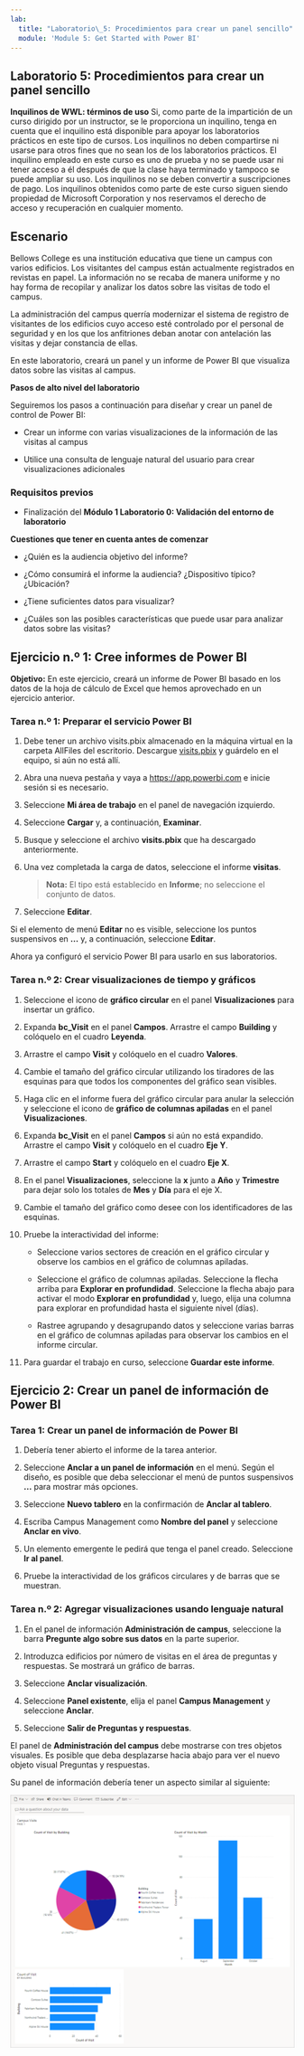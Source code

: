 ```yaml
---
lab:
  title: "Laboratorio\_5: Procedimientos para crear un panel sencillo"
  module: 'Module 5: Get Started with Power BI'
---
```


## Laboratorio 5: Procedimientos para crear un panel sencillo

**Inquilinos de WWL: términos de uso** Si, como parte de la impartición de un curso dirigido por un instructor, se le proporciona un inquilino, tenga en cuenta que el inquilino está disponible para apoyar los laboratorios prácticos en este tipo de cursos. Los inquilinos no deben compartirse ni usarse para otros fines que no sean los de los laboratorios prácticos. El inquilino empleado en este curso es uno de prueba y no se puede usar ni tener acceso a él después de que la clase haya terminado y tampoco se puede ampliar su uso. Los inquilinos no se deben convertir a suscripciones de pago. Los inquilinos obtenidos como parte de este curso siguen siendo propiedad de Microsoft Corporation y nos reservamos el derecho de acceso y recuperación en cualquier momento. 

## Escenario

Bellows College es una institución educativa que tiene un campus con varios edificios. Los visitantes del campus están actualmente registrados en revistas en papel. La información no se recaba de manera uniforme y no hay forma de recopilar y analizar los datos sobre las visitas de todo el campus.

La administración del campus querría modernizar el sistema de registro de visitantes de los edificios cuyo acceso esté controlado por el personal de seguridad y en los que los anfitriones deban anotar con antelación las visitas y dejar constancia de ellas.

En este laboratorio, creará un panel y un informe de Power BI que visualiza datos sobre las visitas al campus.

**Pasos de alto nivel del laboratorio**

Seguiremos los pasos a continuación para diseñar y crear un panel de control de Power BI:

- Crear un informe con varias visualizaciones de la información de las visitas al campus

- Utilice una consulta de lenguaje natural del usuario para crear visualizaciones adicionales

### Requisitos previos

- Finalización del **Módulo 1 Laboratorio 0: Validación del entorno de laboratorio**

**Cuestiones que tener en cuenta antes de comenzar**

- ¿Quién es la audiencia objetivo del informe?

- ¿Cómo consumirá el informe la audiencia? ¿Dispositivo típico? ¿Ubicación?

- ¿Tiene suficientes datos para visualizar?

- ¿Cuáles son las posibles características que puede usar para analizar datos sobre las visitas?

## Ejercicio n.º 1: Cree informes de Power BI

**Objetivo:** En este ejercicio, creará un informe de Power BI basado en los datos de la hoja de cálculo de Excel que hemos aprovechado en un ejercicio anterior.

### Tarea n.º 1: Preparar el servicio Power BI

1. Debe tener un archivo visits.pbix almacenado en la máquina virtual en la carpeta AllFiles del escritorio. Descargue [visits.pbix](https://github.com/MicrosoftLearning/PL-900-Microsoft-Power-Platform-Fundamentals/raw/master/Allfiles/visits.pbix) y guárdelo en el equipo, si aún no está allí.

1. Abra una nueva pestaña y vaya a https://app.powerbi.com e inicie sesión si es necesario.

1. Seleccione **Mi área de trabajo** en el panel de navegación izquierdo.

1. Seleccione **Cargar** y, a continuación, **Examinar**.

1. Busque y seleccione el archivo **visits.pbix** que ha descargado anteriormente.

1. Una vez completada la carga de datos, seleccione el informe **visitas**.

    >**Nota:** El tipo está establecido en **Informe**; no seleccione el conjunto de datos.

1. Seleccione **Editar**.

Si el elemento de menú **Editar** no es visible, seleccione los puntos suspensivos en **...** y, a continuación, seleccione **Editar**.

Ahora ya configuró el servicio Power BI para usarlo en sus laboratorios.

### Tarea n.º 2: Crear visualizaciones de tiempo y gráficos

1. Seleccione el icono de **gráfico circular** en el panel **Visualizaciones** para insertar un gráfico.

1. Expanda **bc_Visit** en el panel **Campos**. Arrastre el campo **Building** y colóquelo en el cuadro **Leyenda**.

1. Arrastre el campo **Visit** y colóquelo en el cuadro **Valores**.

1. Cambie el tamaño del gráfico circular utilizando los tiradores de las esquinas para que todos los componentes del gráfico sean visibles.

1. Haga clic en el informe fuera del gráfico circular para anular la selección y seleccione el icono de **gráfico de columnas apiladas** en el panel **Visualizaciones**.

1. Expanda **bc_Visit** en el panel **Campos** si aún no está expandido. Arrastre el campo **Visit** y colóquelo en el cuadro **Eje Y**.

1. Arrastre el campo **Start** y colóquelo en el cuadro **Eje X**.

1. En el panel **Visualizaciones**, seleccione la **x** junto a **Año** y **Trimestre** para dejar solo los totales de **Mes** y **Día** para el eje X.

1. Cambie el tamaño del gráfico como desee con los identificadores de las esquinas.

1. Pruebe la interactividad del informe:

    - Seleccione varios sectores de creación en el gráfico circular y observe los cambios en el gráfico de columnas apiladas.

    - Seleccione el gráfico de columnas apiladas. Seleccione la flecha arriba para **Explorar en profundidad**. Seleccione la flecha abajo para activar el modo **Explorar en profundidad** y, luego, elija una columna para explorar en profundidad hasta el siguiente nivel (días).

    - Rastree agrupando y desagrupando datos y seleccione varias barras en el gráfico de columnas apiladas para observar los cambios en el informe circular.

1. Para guardar el trabajo en curso, seleccione **Guardar este informe**.

## Ejercicio 2: Crear un panel de información de Power BI

### Tarea 1: Crear un panel de información de Power BI

1. Debería tener abierto el informe de la tarea anterior.

1. Seleccione **Anclar a un panel de información** en el menú. Según el diseño, es posible que deba seleccionar el menú de puntos suspensivos **...** para mostrar más opciones.

1. Seleccione **Nuevo tablero** en la confirmación de **Anclar al tablero**.

1. Escriba Campus Management como **Nombre del panel** y seleccione **Anclar en vivo**.

1. Un elemento emergente le pedirá que tenga el panel creado. Seleccione **Ir al panel**.

1. Pruebe la interactividad de los gráficos circulares y de barras que se muestran.

### Tarea n.º 2: Agregar visualizaciones usando lenguaje natural

1. En el panel de información **Administración de campus**, seleccione la barra **Pregunte algo sobre sus datos** en la parte superior.

1. Introduzca edificios por número de visitas en el área de preguntas y respuestas. Se mostrará un gráfico de barras.

1. Seleccione **Anclar visualización**.

1. Seleccione **Panel existente**, elija el panel **Campus Management** y seleccione **Anclar**.

1. Seleccione **Salir de Preguntas y respuestas**.

El panel de **Administración del campus** debe mostrarse con tres objetos visuales. Es posible que deba desplazarse hacia abajo para ver el nuevo objeto visual Preguntas y respuestas.

Su panel de información debería tener un aspecto similar al siguiente:

[![Captura de pantalla del panel que acaba de crear](media/lab-5-power-bi-01.png)](https://github.com/MicrosoftLearning/PL-900-Microsoft-Power-Platform-Fundamentals/blob/master/Instructions/Labs/media/5-powerbi-result.png)

 
